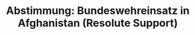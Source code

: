 ---
abstimmung:
  abstimmung: 4
  bundestagssitzung: 89
  datum: 21. März 2019
  legislaturperiode: 19
categories:
- Todo
data:
- title: Abstimmungsergebnis 20190321_1-data.pdf
  url: /res/2021-btw/abstimmungsergebnisse/20190321_1-data.pdf
- title: Abstimmungsergebnis 20190321_1_xls-data.xls
  url: /res/2021-btw/abstimmungsergebnisse/20190321_1_xls-data.xls
- title: Abstimmungsergebnis 20190321_1_xls-datacsv
  url: /res/2021-btw/abstimmungsergebnisse/csv/20190321_1_xls-datacsv
documents:
- local: /res/2021-btw/drucksachen/07726.pdf
  title: Drucksache 19/07726
  url: https://dip21.bundestag.de/dip21/btd/19/077/1907726.pdf
- local: /res/2021-btw/drucksachen/08424.pdf
  title: Drucksache 19/08424
  url: https://dip21.bundestag.de/dip21/btd/19/084/1908424.pdf
ergebnis:
  AfD:
    enthaltung: 0
    gesamt: 91
    ja: 0
    nein: 85
    nichtabgegeben: 6
    ungueltig: 0
  Bündnis 90/Die Grünen:
    enthaltung: 12
    gesamt: 67
    ja: 20
    nein: 32
    nichtabgegeben: 3
    ungueltig: 0
  Die Linke:
    enthaltung: 0
    gesamt: 69
    ja: 0
    nein: 66
    nichtabgegeben: 3
    ungueltig: 0
  FDP:
    enthaltung: 14
    gesamt: 80
    ja: 48
    nein: 11
    nichtabgegeben: 7
    ungueltig: 0
  cdu/csu:
    enthaltung: 0
    gesamt: 246
    ja: 235
    nein: 0
    nichtabgegeben: 11
    ungueltig: 0
  file: 20190321_1_xls-data.xls
  fraktionslos:
    enthaltung: 0
    gesamt: 4
    ja: 0
    nein: 3
    nichtabgegeben: 1
    ungueltig: 0
  spd:
    enthaltung: 2
    gesamt: 152
    ja: 135
    nein: 5
    nichtabgegeben: 10
    ungueltig: 0
layout: abstimmung
links:
- title: Link zu bundestag.de
  url: https://www.bundestag.de/parlament/plenum/abstimmung/abstimmung?id=590
preview: 'Deutscher Bundestag


  89. Sitzung des Deutschen Bundestages

  am Donnerstag, 21. März 2019


  Endgültiges Ergebnis der Namentlichen Abstimmung Nr. 4


  Beschlussempfehlung des Auswärtigen Ausschusses (3. Ausschuss) zu dem Antrag der

  Bundesregierung

  Fortsetzung der Beteiligung bewaffneter deutscher Streitkräfte am NATO-geführten
  Einsatz

  Resolute Support für die Ausbildung, Beratung und Unterstützung der afghanischen

  nationalen Verteidigungs- und Sicherheitskräfte in Afghanistan

  Drs. 19/7726 und 19/8424'
tags:
- Todo
title: 'Abstimmung: Bundeswehreinsatz in Afghanistan (Resolute Support)'
---